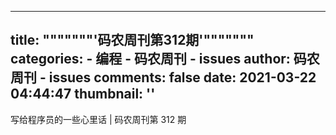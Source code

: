 
---
title: """""""'码农周刊第312期'"""""""
categories: 
    - 编程
    - 码农周刊 - issues
author: 码农周刊 - issues
comments: false
date: 2021-03-22 04:44:47
thumbnail: ''
---

<div>   
写给程序员的一些心里话 | 码农周刊第 312 期  
</div>
            